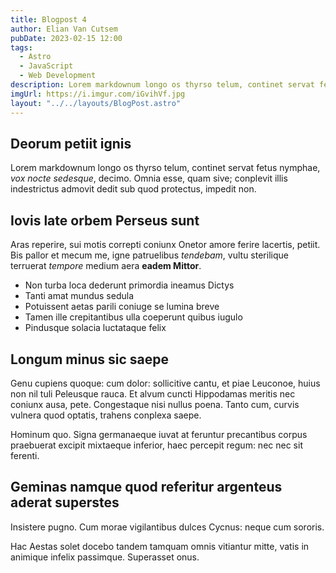 ```yaml
---
title: Blogpost 4
author: Elian Van Cutsem
pubDate: 2023-02-15 12:00
tags:
  - Astro
  - JavaScript
  - Web Development
description: Lorem markdownum longo os thyrso telum, continet servat fetus nymphae, vox nocte sedesque, decimo. Omnia esse, quam sive; conplevit illis indestrictus admovit dedit sub quod protectus, impedit non.
imgUrl: https://i.imgur.com/iGvihVf.jpg
layout: "../../layouts/BlogPost.astro"
---
```


## Deorum petiit ignis

Lorem markdownum longo os thyrso telum, continet servat fetus nymphae, *vox
nocte sedesque*, decimo. Omnia esse, quam sive; conplevit illis indestrictus
admovit dedit sub quod protectus, impedit non.

## Iovis late orbem Perseus sunt

Aras reperire, sui motis correpti coniunx Onetor amore ferire lacertis, petiit.
Bis pallor et mecum me, igne patruelibus *tendebam*, vultu sterilique terruerat
*tempore* medium aera **eadem Mittor**.

- Non turba loca dederunt primordia ineamus Dictys
- Tanti amat mundus sedula
- Potuissent aetas parili coniuge se lumina breve
- Tamen ille crepitantibus ulla coeperunt quibus iugulo
- Pindusque solacia luctataque felix

## Longum minus sic saepe

Genu cupiens quoque: cum dolor: sollicitive cantu, et piae Leuconoe, huius non
nil tuli Peleusque rauca. Et alvum cuncti Hippodamas meritis nec coniunx ausa,
pete. Congestaque nisi nullus poena. Tanto cum, curvis vulnera quod optatis,
trahens conplexa saepe.

Hominum quo. Signa germanaeque iuvat at feruntur precantibus corpus praebuerat
excipit mixtaeque inferior, haec percepit regum: nec nec sit ferenti.

## Geminas namque quod referitur argenteus aderat superstes

Insistere pugno. Cum morae vigilantibus dulces Cycnus: neque cum sororis.

Hac Aestas solet docebo tandem tamquam omnis vitiantur mitte, vatis in animique
infelix passimque. Superasset onus.
